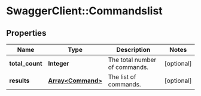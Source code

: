 # SwaggerClient::Commandslist

## Properties
Name | Type | Description | Notes
------------ | ------------- | ------------- | -------------
**total_count** | **Integer** | The total number of commands. | [optional] 
**results** | [**Array&lt;Command&gt;**](Command.md) | The list of commands. | [optional] 


